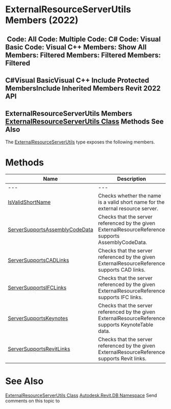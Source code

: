 # ExternalResourceServerUtils Members (2022)

﻿
 Code: All Code: Multiple Code: C# Code: Visual Basic Code: Visual C++  Members: Show All Members: Filtered Members: Filtered Members: Filtered   
---  
C#Visual BasicVisual C++
Include Protected MembersInclude Inherited Members
Revit 2022 API  
---  
ExternalResourceServerUtils Members  
[ExternalResourceServerUtils Class](a3147faa-ddc7-6cc1-8906-260582b6bc4a.md "ExternalResourceServerUtils Class") Methods See Also  
---  
The [ExternalResourceServerUtils](a3147faa-ddc7-6cc1-8906-260582b6bc4a.md "ExternalResourceServerUtils Class") type exposes the following members.
# Methods
| Name | Description |
| --- | --- |
| --- | --- | --- |
| [IsValidShortName](5d7f45ca-6e12-0979-2e6c-e6959e1617de.md "IsValidShortName Method") | Checks whether the name is a valid short name for the external resource server. |
| [ServerSupportsAssemblyCodeData](7db6277b-f48f-a7e9-6bd4-2798999cb9df.md "ServerSupportsAssemblyCodeData Method") | Checks that the server referenced by the given ExternalResourceReference supports AssemblyCodeData. |
| [ServerSupportsCADLinks](66d581a3-9a20-d3ba-47a3-6d17e52fda56.md "ServerSupportsCADLinks Method") | Checks that the server referenced by the given ExternalResourceReference supports CAD links. |
| [ServerSupportsIFCLinks](71ee69fe-7a99-2af7-fb5e-d6e1533ea16e.md "ServerSupportsIFCLinks Method") | Checks that the server referenced by the given ExternalResourceReference supports IFC links. |
| [ServerSupportsKeynotes](ef3003e0-6e4e-5b6f-1b66-0af06f90b89a.md "ServerSupportsKeynotes Method") | Checks that the server referenced by the given ExternalResourceReference supports KeynoteTable data. |
| [ServerSupportsRevitLinks](154a8896-8d7c-ef67-3168-b91af2df0bcc.md "ServerSupportsRevitLinks Method") | Checks that the server referenced by the given ExternalResourceReference supports Revit links. |

# See Also
[ExternalResourceServerUtils Class](a3147faa-ddc7-6cc1-8906-260582b6bc4a.md "ExternalResourceServerUtils Class")
[Autodesk.Revit.DB Namespace](87546ba7-461b-c646-cbb1-2cb8f5bff8b2.md "Autodesk.Revit.DB Namespace")
Send comments on this topic to 